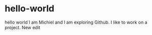 # hello-world
hello world 
I am Michiel and I am exploring Github. I like to work on a project.
New edit
